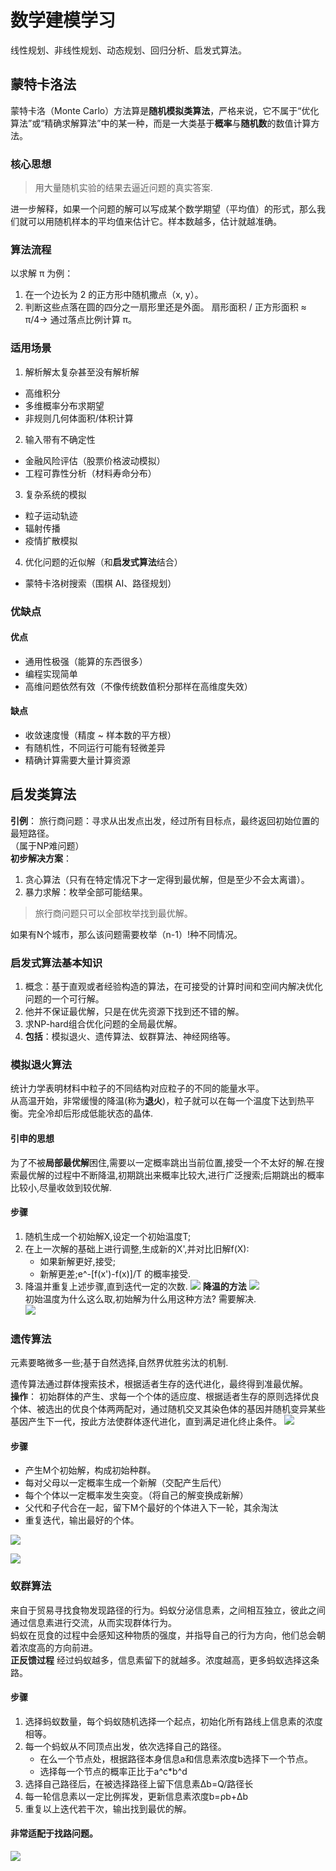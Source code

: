 # 数学建模学习
线性规划、非线性规划、动态规划、回归分析、启发式算法。


## 蒙特卡洛法
蒙特卡洛（Monte Carlo）方法算是**随机模拟类算法**，严格来说，它不属于“优化算法”或“精确求解算法”中的某一种，而是一大类基于**概率**与**随机数**的数值计算方法。       
### 核心思想
>用大量随机实验的结果去逼近问题的真实答案.    

进一步解释，如果一个问题的解可以写成某个数学期望（平均值）的形式，那么我们就可以用随机样本的平均值来估计它。样本数越多，估计就越准确。
### 算法流程
以求解 π 为例：    
1. 在一个边长为 2 的正方形中随机撒点（x, y）。
2. 判断这些点落在圆的四分之一扇形里还是外面。
扇形面积 / 正方形面积 ≈ π/4→ 通过落点比例计算 π。
### 适用场景
1. 解析解太复杂甚至没有解析解
- 高维积分
- 多维概率分布求期望
- 非规则几何体面积/体积计算
2. 输入带有不确定性
- 金融风险评估（股票价格波动模拟）
- 工程可靠性分析（材料寿命分布）
3. 复杂系统的模拟
- 粒子运动轨迹
- 辐射传播
- 疫情扩散模拟
4. 优化问题的近似解（和**启发式算法**结合）
- 蒙特卡洛树搜索（围棋 AI、路径规划）
### 优缺点
#### 优点
- 通用性极强（能算的东西很多）
- 编程实现简单
- 高维问题依然有效（不像传统数值积分那样在高维度失效）
#### 缺点
- 收敛速度慢（精度 ~ 样本数的平方根）    
- 有随机性，不同运行可能有轻微差异    
- 精确计算需要大量计算资源     
  
## 启发类算法
**引例**：
旅行商问题：寻求从出发点出发，经过所有目标点，最终返回初始位置的最短路径。      
（属于NP难问题）  
**初步解决方案**：
1. 贪心算法（只有在特定情况下才一定得到最优解，但是至少不会太离谱）。
2. 暴力求解：枚举全部可能结果。
>旅行商问题只可以全部枚举找到最优解。

如果有N个城市，那么该问题需要枚举（n-1）!种不同情况。

### 启发式算法基本知识
1. 概念：基于直观或者经验构造的算法，在可接受的计算时间和空间内解决优化问题的一个可行解。    
2. 他并不保证最优解，只是在优先资源下找到还不错的解。
3. 求NP-hard组合优化问题的全局最优解。
4. **包括**：模拟退火、遗传算法、蚁群算法、神经网络等。
### 模拟退火算法
统计力学表明材料中粒子的不同结构对应粒子的不同的能量水平。   
从高温开始，非常缓慢的降温(称为**退火**)，粒子就可以在每一个温度下达到热平衡。完全冷却后形成低能状态的晶体.
#### 引申的思想
为了不被**局部最优解**困住,需要以一定概率跳出当前位置,接受一个不太好的解.在搜索最优解的过程中不断降温,初期跳出来概率比较大,进行广泛搜索;后期跳出的概率比较小,尽量收敛到较优解.
#### 步骤
1. 随机生成一个初始解X,设定一个初始温度T;
2. 在上一次解的基础上进行调整,生成新的X',并对比旧解f(X):       
   - 如果新解更好,接受;      
   - 新解更差;e^-[f(x')-f(x)]/T 的概率接受.
3. 降温并重复上述步骤,直到迭代一定的次数.
![](pics/2025-08-18-20-21-24.png)
**降温的方法**
![](pics/2025-08-18-20-22-02.png)     
初始温度为什么这么取,初始解为什么用这种方法?   需要解决.    
![](pics/2025-08-18-20-28-17.png)
### 遗传算法
元素要略微多一些;基于自然选择,自然界优胜劣汰的机制.     

遗传算法通过群体搜索技术，根据适者生存的迭代进化，最终得到准最优解。     
**操作**：
初始群体的产生、求每一个个体的适应度、根据适者生存的原则选择优良个体、被选出的优良个体两两配对，通过随机交叉其染色体的基因并随机变异某些基因产生下一代，按此方法使群体逐代进化，直到满足进化终止条件。
![](pics/2025-08-20-11-17-31.png)
#### 步骤
- 产生M个初始解，构成初始种群。     
- 每对父母以一定概率生成一个新解（交配产生后代）    
- 每个个体以一定概率发生突变。（将自己的解变换成新解）    
- 父代和子代合在一起，留下M个最好的个体进入下一轮，其余淘汰      
- 重复迭代，输出最好的个体。      
  
![](pics/2025-08-20-11-51-18.png)

![](pics/2025-08-20-11-54-16.png)

### 蚁群算法
来自于贸易寻找食物发现路径的行为。蚂蚁分泌信息素，之间相互独立，彼此之间通过信息素进行交流，从而实现群体行为。     
蚂蚁在觅食的过程中会感知这种物质的强度，并指导自己的行为方向，他们总会朝着浓度高的方向前进。    
**正反馈过程** 经过蚂蚁越多，信息素留下的就越多。浓度越高，更多蚂蚁选择这条路。    
#### 步骤
1. 选择蚂蚁数量，每个蚂蚁随机选择一个起点，初始化所有路线上信息素的浓度相等。     
2. 每一个蚂蚁从不同顶点出发，依次选择自己的路径。
   - 在么一个节点处，根据路径本身信息a和信息素浓度b选择下一个节点。    
   - 选择每一个节点的概率正比于a^c*b^d
3. 选择自己路径后，在被选择路径上留下信息素Δb=Q/路径长       
4. 每一轮信息素以一定比例挥发，更新信息素浓度b=ρb+Δb       
5. 重复以上迭代若干次，输出找到最优的解。   
#### 非常适配于找路问题。  

![](pics/2025-08-22-22-40-44.png)
